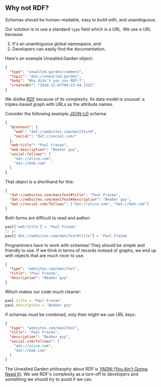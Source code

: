 ## Why not RDF?

Schemas should be human-readable, easy to build with, and unambiguous.

Our solution is to use a standard `type` field which is a URL. We use a URL because:

 1. It's an unambiguous global namespace, and
 2. Developers can easily find the documentation.

Here's an example Unwalled.Garden object:

```json
{
  "type": "unwalled.garden/comment",
  "topic": "dat://unwalled.garden",
  "body": "Why didn't you use RDF!?",
  "createdAt": "2018-12-07T04:15:44.722Z"
}
```

We dislike [RDF](https://en.wikipedia.org/wiki/Resource_Description_Framework) because of its complexity. Its data model is unusual: a triples-based graph with URLs as the attribute names.

Consider the following example [JSON-LD](https://en.wikipedia.org/wiki/JSON-LD) schema:

```json
{
  "@context": {
    "web": "dat://websites.com/manifest#",
    "social": "dat://social.com/"
  },
  "web:title": "Paul Frazee",
  "web:description": "Beaker guy",
  "social:follows": [
    "dat://alice.com",
    "dat://bob.com"
  ]
}
```

That object is a shorthand for this:

```json
{
  "dat://websites.com/manifest#title": "Paul Frazee",
  "dat://websites.com/manifest#description": "Beaker guy",
  "dat://social.com/follows": ["dat://alice.com", "dat://bob.com"]
}
```

Both forms are difficult to read and author:

```js
paul['web:title'] = 'Paul Frazee'
// or
paul['dat://websites.com/manifest#title'] = 'Paul Frazee'
```

Programmers have to work with schemas! They should be simple and friendly to use. If we think in terms of records instead of graphs, we end up with objects that are much nicer to use.

```json
{
  "type": "websites.com/manifest",
  "title": "Paul Frazee",
  "description": "Beaker guy"
}
```

Which makes our code much cleaner:

```js
paul.title = 'Paul Frazee'
paul.description = 'Beaker guy'
```

If schemas *must* be combined, only then might we use URL keys:


```json
{
  "type": "websites.com/manifest",
  "title": "Paul Frazee",
  "description": "Beaker guy",
  "social.com/follows": [
    "dat://alice.com",
    "dat://bob.com"
  ]
}
```

The Unwalled.Garden philosophy about RDF is [YAGNI (You Ain't Gonna Need It)](https://en.wikipedia.org/wiki/You_aren%27t_gonna_need_it). We see RDF's complexity as a turn-off to developers and something we should try to avoid if we can.
